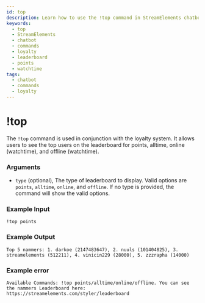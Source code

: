 ```yaml
---
id: top 
description: Learn how to use the !top command in StreamElements chatbot to display leaderboards for points, alltime, online and offline watchtime.
keywords:
  - top
  - StreamElements
  - chatbot
  - commands
  - loyalty
  - leaderboard
  - points
  - watchtime
tags:
  - chatbot
  - commands
  - loyalty
---
```


# !top

The `!top` command is used in conjunction with the loyalty system. It allows users to see the top users on the leaderboard for points, alltime, online (watchtime), and offline (watchtime).

### Arguments

- `type` (optional), The type of leaderboard to display. Valid options are `points`, `alltime`, `online`, and `offline`. If no type is provided, the command will show the valid options.

### Example Input

```
!top points
```

### Example Output

```
Top 5 nammers: 1. darkoe (2147483647), 2. nuuls (101404825), 3. streamelements (512211), 4. vinicin229 (28000), 5. zzzrapha (14000) 
```

### Example error

```
Available Commands: !top points/alltime/online/offline. You can see the nammers Leaderboard here: https://streamelements.com/styler/leaderboard 
```
